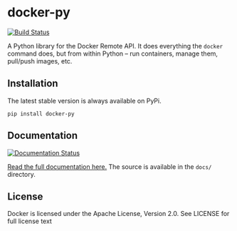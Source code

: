 docker-py
=========

[![Build Status](https://travis-ci.org/docker/docker-py.png)](https://travis-ci.org/docker/docker-py)

A Python library for the Docker Remote API. It does everything the `docker` command does, but from within Python – run containers, manage them, pull/push images, etc.

Installation
------------

The latest stable version is always available on PyPi.

    pip install docker-py

Documentation
------------

[![Documentation Status](https://readthedocs.org/projects/docker-py/badge/?version=latest)](https://readthedocs.org/projects/docker-py/?badge=latest)

[Read the full documentation here.](http://docker-py.readthedocs.org/en/latest/)
The source is available in the `docs/` directory.


License
-------
Docker is licensed under the Apache License, Version 2.0. See LICENSE for full license text

